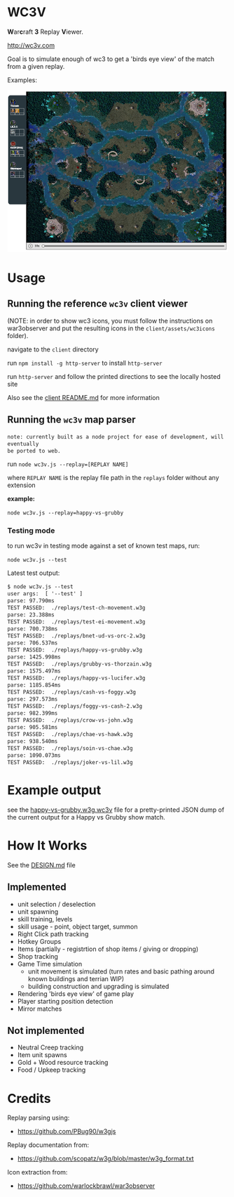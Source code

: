 # WC3V

 **W**ar**c**raft **3** Replay **V**iewer.

 http://wc3v.com

 Goal is to simulate enough of wc3 to get a 'birds eye view'
 of the match from a given replay.

 Examples:

 ![Happy vs Grubby showmatch on Concealed Hill](/example-client-v4.png)

# Usage

## Running the reference `wc3v` client viewer

(NOTE: in order to show wc3 icons, you must follow the instructions on war3observer
 and put the resulting icons in the `client/assets/wc3icons` folder).

navigate to the `client` directory

run `npm install -g http-server` to install `http-server`

run `http-server` and follow the printed directions to see the locally hosted site


Also see the [client README.md](client/README.md) for more information

## Running the `wc3v` map parser

```
note: currently built as a node project for ease of development, will eventually
be ported to web.
```

run `node wc3v.js --replay=[REPLAY NAME]`

where `REPLAY NAME` is the replay file path in the `replays` folder without any extension

**example:**

`node wc3v.js --replay=happy-vs-grubby`

### Testing mode

to run wc3v in testing mode against a set of known test maps, run:

`node wc3v.js --test`

Latest test output:

```
$ node wc3v.js --test
user args:  [ '--test' ]
parse: 97.790ms
TEST PASSED:  ./replays/test-ch-movement.w3g
parse: 23.388ms
TEST PASSED:  ./replays/test-ei-movement.w3g
parse: 700.738ms
TEST PASSED:  ./replays/bnet-ud-vs-orc-2.w3g
parse: 706.537ms
TEST PASSED:  ./replays/happy-vs-grubby.w3g
parse: 1425.998ms
TEST PASSED:  ./replays/grubby-vs-thorzain.w3g
parse: 1575.497ms
TEST PASSED:  ./replays/happy-vs-lucifer.w3g
parse: 1185.854ms
TEST PASSED:  ./replays/cash-vs-foggy.w3g
parse: 297.573ms
TEST PASSED:  ./replays/foggy-vs-cash-2.w3g
parse: 982.399ms
TEST PASSED:  ./replays/crow-vs-john.w3g
parse: 905.581ms
TEST PASSED:  ./replays/chae-vs-hawk.w3g
parse: 938.540ms
TEST PASSED:  ./replays/soin-vs-chae.w3g
parse: 1090.073ms
TEST PASSED:  ./replays/joker-vs-lil.w3g
```

# Example output

see the [happy-vs-grubby.w3g.wc3v](client/replays/happy-vs-grubby.w3g.wc3v) file for a pretty-printed JSON dump
of the current output for a Happy vs Grubby show match.

# How It Works

See the [DESIGN.md](/docs/DESIGN.md) file

## Implemented
	
* unit selection / deselection
* unit spawning
* skill training, levels
* skill usage - point, object target, summon
* Right Click path tracking
* Hotkey Groups
* Items (partially - registrtion of shop items / giving or dropping)
* Shop tracking
* Game Time simulation
  * unit movement is simulated (turn rates and basic pathing around known buildings and terrian WIP)
  * building construction and upgrading is simulated
* Rendering 'birds eye view' of game play
* Player starting position detection
* Mirror matches

## Not implemented

* Neutral Creep tracking
* Item unit spawns
* Gold + Wood resource tracking
* Food / Upkeep tracking

# Credits

Replay parsing using:

* https://github.com/PBug90/w3gjs

Replay documentation from:

* https://github.com/scopatz/w3g/blob/master/w3g_format.txt

Icon extraction from:

* https://github.com/warlockbrawl/war3observer
